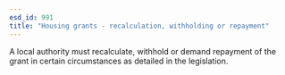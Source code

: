 ```yaml
---
esd_id: 991
title: "Housing grants - recalculation, withholding or repayment"
---
```


A local authority must recalculate, withhold or demand repayment of the grant in certain circumstances as detailed in the legislation.

